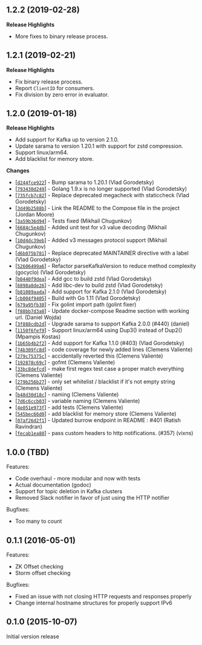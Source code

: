 ## 1.2.2 (2019-02-28)

**Release Highlights**

* More fixes to binary release process.

## 1.2.1 (2019-02-21)

**Release Highlights**

* Fix binary release process.
* Report `ClientID` for consumers.
* Fix division by zero error in evaluator.

## 1.2.0 (2019-01-18)

**Release Highlights**

* Add support for Kafka up to version 2.1.0.
* Update sarama to version 1.20.1 with support for zstd compression.
* Support linux/arm64.
* Add blacklist for memory store.

**Changes**

* [[`d244fce922`](https://github.com/nodejs/node/commit/d244fce922)] - Bump sarama to 1.20.1 (Vlad Gorodetsky)
* [[`793430d249`](https://github.com/nodejs/node/commit/793430d249)] - Golang 1.9.x is no longer supported (Vlad Gorodetsky)
* [[`735fcb7c82`](https://github.com/nodejs/node/commit/735fcb7c82)] - Replace deprecated megacheck with staticcheck (Vlad Gorodetsky)
* [[`3d49b2588b`](https://github.com/nodejs/node/commit/3d49b2588b)] - Link the README to the Compose file in the project (Jordan Moore)
* [[`3a59b36d94`](https://github.com/nodejs/node/commit/3a59b36d94)] - Tests fixed (Mikhail Chugunkov)
* [[`6684c5e4db`](https://github.com/nodejs/node/commit/6684c5e4db)] - Added unit test for v3 value decoding (Mikhail Chugunkov)
* [[`10d4dc39eb`](https://github.com/nodejs/node/commit/10d4dc39eb)] - Added v3 messages protocol support (Mikhail Chugunkov)
* [[`d6b075b781`](https://github.com/nodejs/node/commit/d6b075b781)] - Replace deprecated MAINTAINER directive with a label (Vlad Gorodetsky)
* [[`52606499a6`](https://github.com/nodejs/node/commit/52606499a6)] - Refactor parseKafkaVersion to reduce method complexity (gocyclo) (Vlad Gorodetsky)
* [[`b0440f9dea`](https://github.com/nodejs/node/commit/b0440f9dea)] - Add gcc to build zstd (Vlad Gorodetsky)
* [[`6898a8de26`](https://github.com/nodejs/node/commit/6898a8de26)] - Add libc-dev to build zstd (Vlad Gorodetsky)
* [[`b81089aada`](https://github.com/nodejs/node/commit/b81089aada)] - Add support for Kafka 2.1.0 (Vlad Gorodetsky)
* [[`cb004f9405`](https://github.com/nodejs/node/commit/cb004f9405)] - Build with Go 1.11 (Vlad Gorodetsky)
* [[`679a95fb38`](https://github.com/nodejs/node/commit/679a95fb38)] - Fix golint import path (golint fixer)
* [[`f88bb7d3a8`](https://github.com/nodejs/node/commit/f88bb7d3a8)] - Update docker-compose Readme section with working url. (Daniel Wojda)
* [[`3f888cdb2d`](https://github.com/nodejs/node/commit/3f888cdb2d)] - Upgrade sarama to support Kafka 2.0.0 (#440) (daniel)
* [[`1150f6fef9`](https://github.com/nodejs/node/commit/1150f6fef9)] - Support linux/arm64 using Dup3() instead of Dup2() (Mpampis Kostas)
* [[`1b65b4b2f2`](https://github.com/nodejs/node/commit/1b65b4b2f2)] - Add support for Kafka 1.1.0 (#403) (Vlad Gorodetsky)
* [[`74b309fc8d`](https://github.com/nodejs/node/commit/74b309fc8d)] - code coverage for newly added lines (Clemens Valiente)
* [[`279c75375c`](https://github.com/nodejs/node/commit/279c75375c)] - accidentally reverted this (Clemens Valiente)
* [[`192878c69c`](https://github.com/nodejs/node/commit/192878c69c)] - gofmt (Clemens Valiente)
* [[`33bc8defcd`](https://github.com/nodejs/node/commit/33bc8defcd)] - make first regex test case a proper match everything (Clemens Valiente)
* [[`279b256b27`](https://github.com/nodejs/node/commit/279b256b27)] - only set whitelist / blacklist if it's not empty string (Clemens Valiente)
* [[`b48d30d18c`](https://github.com/nodejs/node/commit/b48d30d18c)] - naming (Clemens Valiente)
* [[`7d6c6ccb03`](https://github.com/nodejs/node/commit/7d6c6ccb03)] - variable naming (Clemens Valiente)
* [[`4e051e973f`](https://github.com/nodejs/node/commit/4e051e973f)] - add tests (Clemens Valiente)
* [[`545bec66d0`](https://github.com/nodejs/node/commit/545bec66d0)] - add blacklist for memory store (Clemens Valiente)
* [[`07af26d2f1`](https://github.com/nodejs/node/commit/07af26d2f1)] - Updated burrow endpoint in README : #401 (Ratish Ravindran)
* [[`fecab1ea88`](https://github.com/nodejs/node/commit/fecab1ea88)] - pass custom headers to http notifications. (#357) (vixns)

## 1.0.0 (TBD)

Features:
  - Code overhaul - more modular and now with tests
  - Actual documentation (godoc)
  - Support for topic deletion in Kafka clusters
  - Removed Slack notifier in favor of just using the HTTP notifier

Bugfixes:
  - Too many to count

## 0.1.1 (2016-05-01)

Features:
  - ZK Offset checking
  - Storm offset checking

Bugfixes:
  - Fixed an issue with not closing HTTP requests and responses properly
  - Change internal hostname structures for properly support IPv6

## 0.1.0 (2015-10-07)

Initial version release
